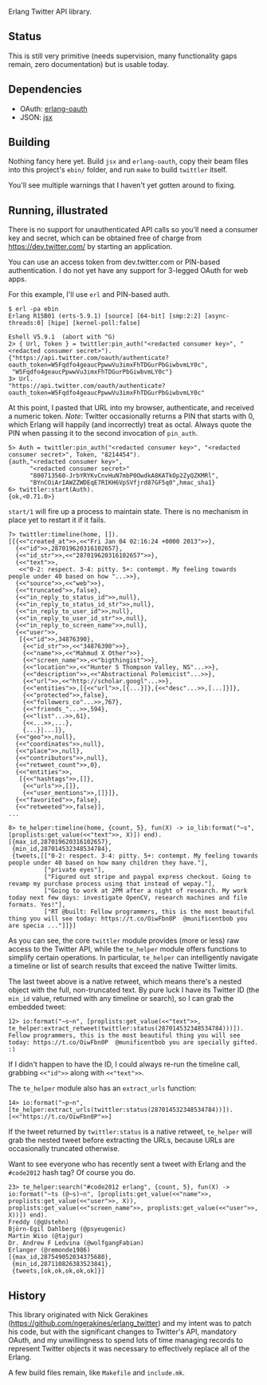 Erlang Twitter API library.

## Status

This is still very primitive (needs supervision, many functionality
gaps remain, zero documentation) but is usable today.

## Dependencies

* OAuth: [erlang-oauth](https://github.com/tim/erlang-oauth)
* JSON: [jsx](https://github.com/talentdeficit/jsx)

## Building

Nothing fancy here yet. Build `jsx` and `erlang-oauth`, copy their
beam files into this project's `ebin/` folder, and run `make` to build
`twittler` itself.

You'll see multiple warnings that I haven't yet gotten around to
fixing.

## Running, illustrated

There is no support for unauthenticated API calls so you'll need a
consumer key and secret, which can be obtained free of charge from
https://dev.twitter.com/ by starting an application.

You can use an access token from dev.twitter.com or PIN-based
authentication. I do not yet have any support for 3-legged OAuth for
web apps.

For this example, I'll use `erl` and PIN-based auth.

    $ erl -pa ebin
    Erlang R15B01 (erts-5.9.1) [source] [64-bit] [smp:2:2] [async-threads:0] [hipe] [kernel-poll:false]

    Eshell V5.9.1  (abort with ^G)
    2> { Url, Token } = twittler:pin_auth("<redacted consumer key>", "<redacted consumer secret>").
    {"https://api.twitter.com/oauth/authenticate?oauth_token=W5Fqdfo4geaucPpwwVu3imxFhTDGurPbGiwbvmLY0c",
     "W5Fqdfo4geaucPpwwVu3imxFhTDGurPbGiwbvmLY0c"}
    3> Url.
    "https://api.twitter.com/oauth/authenticate?oauth_token=W5Fqdfo4geaucPpwwVu3imxFhTDGurPbGiwbvmLY0c"

At this point, I pasted that URL into my browser, authenticate, and
received a numeric token. *Note*: Twitter occasionally returns a PIN
that starts with 0, which Erlang will happily (and incorrectly) treat
as octal. Always quote the PIN when passing it to the second
invocation of `pin_auth`.

    5> Auth = twittler:pin_auth("<redacted consumer key>", "<redacted consumer secret>", Token, "8214454").
    {auth,"<redacted consumer key>",
          "<redacted consumer secret>"
          "800713560-JrbYRYKvCnvHuN7mbP0OwdkA8KATkOp2ZyQZKMRl",
          "BYnCOiArIAWZZWDEqE7RIKH6VpSVfjrd87GF5q0",hmac_sha1}
    6> twittler:start(Auth).
    {ok,<0.71.0>}

`start/1` will fire up a process to maintain state. There is no
mechanism in place yet to restart it if it fails.

    7> twittler:timeline(home, []).
    [[{<<"created_at">>,<<"Fri Jan 04 02:16:24 +0000 2013">>},
      {<<"id">>,287019620316102657},
      {<<"id_str">>,<<"287019620316102657">>},
      {<<"text">>,
       <<"0-2: respect. 3-4: pitty. 5+: contempt. My feeling towards people under 40 based on how "...>>},
      {<<"source">>,<<"web">>},
      {<<"truncated">>,false},
      {<<"in_reply_to_status_id">>,null},
      {<<"in_reply_to_status_id_str">>,null},
      {<<"in_reply_to_user_id">>,null},
      {<<"in_reply_to_user_id_str">>,null},
      {<<"in_reply_to_screen_name">>,null},
      {<<"user">>,
       [{<<"id">>,34876390},
        {<<"id_str">>,<<"34876390">>},
        {<<"name">>,<<"Mahmud X Other">>},
        {<<"screen_name">>,<<"bigthingist">>},
        {<<"location">>,<<"Hunter S Thompson Valley, NS"...>>},
        {<<"description">>,<<"Abstractional Polemicist"...>>},
        {<<"url">>,<<"http://scholar.googl"...>>},
        {<<"entities">>,[{<<"url">>,[{...}]},{<<"desc"...>>,[...]}]},
        {<<"protected">>,false},
        {<<"followers_co"...>>,767},
        {<<"friends_"...>>,594},
        {<<"list"...>>,61},
        {<<...>>,...},
        {...}|...]},
      {<<"geo">>,null},
      {<<"coordinates">>,null},
      {<<"place">>,null},
      {<<"contributors">>,null},
      {<<"retweet_count">>,0},
      {<<"entities">>,
       [{<<"hashtags">>,[]},
        {<<"urls">>,[]},
        {<<"user_mentions">>,[]}]},
      {<<"favorited">>,false},
      {<<"retweeted">>,false}],
    ...

    8> te_helper:timeline(home, {count, 5}, fun(X) -> io_lib:format("~s", [proplists:get_value(<<"text">>, X)]) end).
    [{max_id,287019620316102657},
     {min_id,287014532348534784},
     {tweets,[["0-2: respect. 3-4: pitty. 5+: contempt. My feeling towards people under 40 based on how many children they have."],
              ["private eyes"],
              ["Figured out stripe and paypal express checkout. Going to revamp my purchase process using that instead of wepay."],
              ["Going to work at 2PM after a night of research. My work today next few days: investigate OpenCV, research machines and file formats. Yes!"],
              ["RT @built: Fellow programmers, this is the most beautiful thing you will see today: https://t.co/OiwFbn0P  @munificentbob you are specia ..."]]}]

As you can see, the core `twittler` module provides (more or less) raw
access to the Twitter API, while the `te_helper` module offers
functions to simplify certain operations.  In particular, `te_helper`
can intelligently navigate a timeline or list of search results that
exceed the native Twitter limits.

The last tweet above is a native retweet, which means there's a nested
object with the full, non-truncated text. By pure luck I have its
Twitter ID (the `min_id` value, returned with any timeline or search),
so I can grab the embedded tweet:

    12> io:format("~s~n", [proplists:get_value(<<"text">>, te_helper:extract_retweet(twittler:status(287014532348534784)))]).
    Fellow programmers, this is the most beautiful thing you will see today: https://t.co/OiwFbn0P  @munificentbob you are specially gifted. :)

If I didn't happen to have the ID, I could always re-run the timeline call, grabbing `<<"id">>` along with `<<"text">>`.

The `te_helper` module also has an `extract_urls` function:

    14> io:format("~p~n", [te_helper:extract_urls(twittler:status(287014532348534784))]).
    [<<"https://t.co/OiwFbn0P">>]

If the tweet returned by `twittler:status` is a native retweet,
`te_helper` will grab the nested tweet before extracting the URLs,
because URLs are occasionally truncated otherwise.


Want to see everyone who has recently sent a tweet with Erlang and the
`#code2012` hash tag? Of course you do.

    23> te_helper:search("#code2012 erlang", {count, 5}, fun(X) -> io:format("~ts (@~s)~n", [proplists:get_value(<<"name">>, proplists:get_value(<<"user">>, X)), proplists:get_value(<<"screen_name">>, proplists:get_value(<<"user">>, X))]) end).
    Freddy (@gUstehn)
    Björn-Egil Dahlberg (@psyeugenic)
    Martin Wiso (@tajgur)
    Dr. Andrew F Ledvina (@wolfgangFabian)
    Erlanger (@remonde1986)
    [{max_id,287549052034375680},
     {min_id,287110826383523841},
     {tweets,[ok,ok,ok,ok,ok]}]


## History

This library originated with Nick Gerakines
(https://github.com/ngerakines/erlang_twitter) and my intent was to
patch his code, but with the significant changes to Twitter's API,
mandatory OAuth, and my unwillingness to spend lots of time managing
records to represent Twitter objects it was necessary to effectively
replace all of the Erlang.

A few build files remain, like `Makefile` and `include.mk`.

